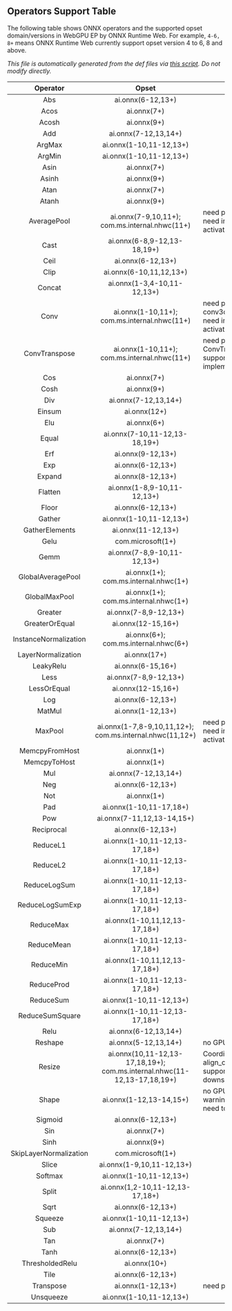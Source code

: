 ## Operators Support Table

The following table shows ONNX
operators and the supported opset domain/versions in WebGPU EP by ONNX Runtime Web. For example,
`4-6, 8+` means ONNX Runtime Web currently support opset version 4 to 6, 8 and above.

*This file is automatically generated from the
def files via [this script](../script/generate-webgpu-operator-md.ts).
Do not modify directly.*

| Operator | Opset | Comments |
|:--------:|:-------------:|-----|
| Abs | ai.onnx(6-12,13+) |  |
| Acos | ai.onnx(7+) |  |
| Acosh | ai.onnx(9+) |  |
| Add | ai.onnx(7-12,13,14+) |  |
| ArgMax | ai.onnx(1-10,11-12,13+) |  |
| ArgMin | ai.onnx(1-10,11-12,13+) |  |
| Asin | ai.onnx(7+) |  |
| Asinh | ai.onnx(9+) |  |
| Atan | ai.onnx(7+) |  |
| Atanh | ai.onnx(9+) |  |
| AveragePool | ai.onnx(7-9,10,11+); com.ms.internal.nhwc(11+) | need perf optimization; need implementing activation |
| Cast | ai.onnx(6-8,9-12,13-18,19+) |  |
| Ceil | ai.onnx(6-12,13+) |  |
| Clip | ai.onnx(6-10,11,12,13+) |  |
| Concat | ai.onnx(1-3,4-10,11-12,13+) |  |
| Conv | ai.onnx(1-10,11+); com.ms.internal.nhwc(11+) | need perf optimization; conv3d is not supported; need implementing activation |
| ConvTranspose | ai.onnx(1-10,11+); com.ms.internal.nhwc(11+) | need perf optimization; ConvTranspose3d is not supported; need implementing activation |
| Cos | ai.onnx(7+) |  |
| Cosh | ai.onnx(9+) |  |
| Div | ai.onnx(7-12,13,14+) |  |
| Einsum | ai.onnx(12+) |  |
| Elu | ai.onnx(6+) |  |
| Equal | ai.onnx(7-10,11-12,13-18,19+) |  |
| Erf | ai.onnx(9-12,13+) |  |
| Exp | ai.onnx(6-12,13+) |  |
| Expand | ai.onnx(8-12,13+) |  |
| Flatten | ai.onnx(1-8,9-10,11-12,13+) |  |
| Floor | ai.onnx(6-12,13+) |  |
| Gather | ai.onnx(1-10,11-12,13+) |  |
| GatherElements | ai.onnx(11-12,13+) |  |
| Gelu | com.microsoft(1+) |  |
| Gemm | ai.onnx(7-8,9-10,11-12,13+) |  |
| GlobalAveragePool | ai.onnx(1+); com.ms.internal.nhwc(1+) |  |
| GlobalMaxPool | ai.onnx(1+); com.ms.internal.nhwc(1+) |  |
| Greater | ai.onnx(7-8,9-12,13+) |  |
| GreaterOrEqual | ai.onnx(12-15,16+) |  |
| InstanceNormalization | ai.onnx(6+); com.ms.internal.nhwc(6+) |  |
| LayerNormalization | ai.onnx(17+) |  |
| LeakyRelu | ai.onnx(6-15,16+) |  |
| Less | ai.onnx(7-8,9-12,13+) |  |
| LessOrEqual | ai.onnx(12-15,16+) |  |
| Log | ai.onnx(6-12,13+) |  |
| MatMul | ai.onnx(1-12,13+) |  |
| MaxPool | ai.onnx(1-7,8-9,10,11,12+); com.ms.internal.nhwc(11,12+) | need perf optimization; need implementing activation |
| MemcpyFromHost | ai.onnx(1+) |  |
| MemcpyToHost | ai.onnx(1+) |  |
| Mul | ai.onnx(7-12,13,14+) |  |
| Neg | ai.onnx(6-12,13+) |  |
| Not | ai.onnx(1+) |  |
| Pad | ai.onnx(1-10,11-17,18+) |  |
| Pow | ai.onnx(7-11,12,13-14,15+) |  |
| Reciprocal | ai.onnx(6-12,13+) |  |
| ReduceL1 | ai.onnx(1-10,11-12,13-17,18+) |  |
| ReduceL2 | ai.onnx(1-10,11-12,13-17,18+) |  |
| ReduceLogSum | ai.onnx(1-10,11-12,13-17,18+) |  |
| ReduceLogSumExp | ai.onnx(1-10,11-12,13-17,18+) |  |
| ReduceMax | ai.onnx(1-10,11,12,13-17,18+) |  |
| ReduceMean | ai.onnx(1-10,11-12,13-17,18+) |  |
| ReduceMin | ai.onnx(1-10,11,12,13-17,18+) |  |
| ReduceProd | ai.onnx(1-10,11-12,13-17,18+) |  |
| ReduceSum | ai.onnx(1-10,11-12,13+) |  |
| ReduceSumSquare | ai.onnx(1-10,11-12,13-17,18+) |  |
| Relu | ai.onnx(6-12,13,14+) |  |
| Reshape | ai.onnx(5-12,13,14+) | no GPU kernel |
| Resize | ai.onnx(10,11-12,13-17,18,19+); com.ms.internal.nhwc(11-12,13-17,18,19+) | CoordinateTransformMode align_corners is not supported with downsampling |
| Shape | ai.onnx(1-12,13-14,15+) | no GPU kernel; an ORT warning is generated - need to fix |
| Sigmoid | ai.onnx(6-12,13+) |  |
| Sin | ai.onnx(7+) |  |
| Sinh | ai.onnx(9+) |  |
| SkipLayerNormalization | com.microsoft(1+) |  |
| Slice | ai.onnx(1-9,10,11-12,13+) |  |
| Softmax | ai.onnx(1-10,11-12,13+) |  |
| Split | ai.onnx(1,2-10,11-12,13-17,18+) |  |
| Sqrt | ai.onnx(6-12,13+) |  |
| Squeeze | ai.onnx(1-10,11-12,13+) |  |
| Sub | ai.onnx(7-12,13,14+) |  |
| Tan | ai.onnx(7+) |  |
| Tanh | ai.onnx(6-12,13+) |  |
| ThresholdedRelu | ai.onnx(10+) |  |
| Tile | ai.onnx(6-12,13+) |  |
| Transpose | ai.onnx(1-12,13+) | need perf optimization |
| Unsqueeze | ai.onnx(1-10,11-12,13+) |  |
